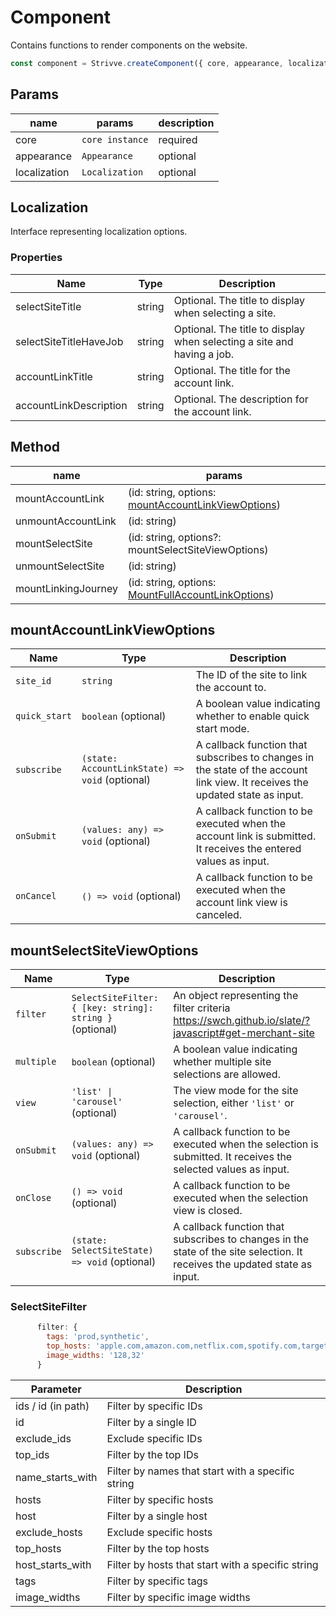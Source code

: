 # Component

Contains functions to render components on the website.

```js
const component = Strivve.createComponent({ core, appearance, localization });
```

## Params

| name         | params                   | description |
| ------------ | ------------------------ | ----------- |
| core         | `core instance` | required    |
| appearance   | `Appearance`             | optional    |
| localization | `Localization`           | optional    |

## Localization

Interface representing localization options.

### Properties

| Name                   | Type   | Description                                                            |
| ---------------------- | ------ | ---------------------------------------------------------------------- |
| selectSiteTitle        | string | Optional. The title to display when selecting a site.                  |
| selectSiteTitleHaveJob | string | Optional. The title to display when selecting a site and having a job. |
| accountLinkTitle       | string | Optional. The title for the account link.                              |
| accountLinkDescription | string | Optional. The description for the account link.                        |

## Method

| name                | params                                                                             |
| ------------------- | ---------------------------------------------------------------------------------- |
| mountAccountLink    | (id: string, options: [mountAccountLinkViewOptions](#mountAccountLinkViewOptions)) |
| unmountAccountLink  | (id: string)                                                                       |
| mountSelectSite     | (id: string, options?: mountSelectSiteViewOptions)                                 |
| unmountSelectSite   | (id: string)                                                                       |
| mountLinkingJourney | (id: string, options: [MountFullAccountLinkOptions](#MountFullAccountLinkOptions)) |

## mountAccountLinkViewOptions <a href="#mountAccountLinkViewOptions" id="mountAccountLinkViewOptions"></a>

| Name          | Type                                           | Description                                                                                                                   |
| ------------- | ---------------------------------------------- | ----------------------------------------------------------------------------------------------------------------------------- |
| `site_id`     | `string`                                       | The ID of the site to link the account to.                                                                                    |
| `quick_start` | `boolean` (optional)                           | A boolean value indicating whether to enable quick start mode.                                                                |
| `subscribe`   | `(state: AccountLinkState) => void` (optional) | A callback function that subscribes to changes in the state of the account link view. It receives the updated state as input. |
| `onSubmit`    | `(values: any) => void` (optional)             | A callback function to be executed when the account link is submitted. It receives the entered values as input.               |
| `onCancel`    | `() => void` (optional)                        | A callback function to be executed when the account link view is canceled.                                                    |

## mountSelectSiteViewOptions <a href="#mountSelectSiteViewOptions" id="mountSelectSiteViewOptions"></a>

| Name       | Type                                    | Description                                                                                                               |
| ---------- | --------------------------------------- | ------------------------------------------------------------------------------------------------------------------------- |
| `filter`   | `SelectSiteFilter: { [key: string]: string } ` (optional)                  | An object representing the filter criteria https://swch.github.io/slate/?javascript#get-merchant-site                                                                              |
| `multiple` | `boolean` (optional)                    | A boolean value indicating whether multiple site selections are allowed.                                                   |
| `view`     | `'list' \| 'carousel'` (optional)       | The view mode for the site selection, either `'list'` or `'carousel'`.                                                     |
| `onSubmit` | `(values: any) => void` (optional)      | A callback function to be executed when the selection is submitted. It receives the selected values as input.              |
| `onClose`  | `() => void` (optional)                 | A callback function to be executed when the selection view is closed.                                                      |
| `subscribe`| `(state: SelectSiteState) => void` (optional) | A callback function that subscribes to changes in the state of the site selection. It receives the updated state as input. |


### SelectSiteFilter

```js
      filter: {
        tags: 'prod,synthetic',
        top_hosts: 'apple.com,amazon.com,netflix.com,spotify.com,target.com,uber.com,venmo.com,walgreens.com,walmart.com',
        image_widths: '128,32'
      }
```

| Parameter            | Description                                    |
|----------------------|------------------------------------------------|
| ids / id (in path)   | Filter by specific IDs                         |
| id                   | Filter by a single ID                          |
| exclude_ids          | Exclude specific IDs                           |
| top_ids              | Filter by the top IDs                          |
| name_starts_with     | Filter by names that start with a specific string |
| hosts                | Filter by specific hosts                       |
| host                 | Filter by a single host                        |
| exclude_hosts        | Exclude specific hosts                         |
| top_hosts            | Filter by the top hosts                         |
| host_starts_with     | Filter by hosts that start with a specific string |
| tags                 | Filter by specific tags                         |
| image_widths         | Filter by specific image widths                 |
